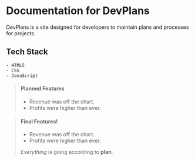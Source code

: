 # Documentation for DevPlans

DevPlans is a site designed for developers to maintain plans and processes for projects.

## Tech Stack
    - HTML5
    - CSS
    - JavaScript


> #### Planned Features
>
> - Revenue was off the chart.
> - Profits were higher than ever.
>
>  

> #### Final Features!
>
> - Revenue was off the chart.
> - Profits were higher than ever.
>
>  *Everything* is going according to **plan**.




